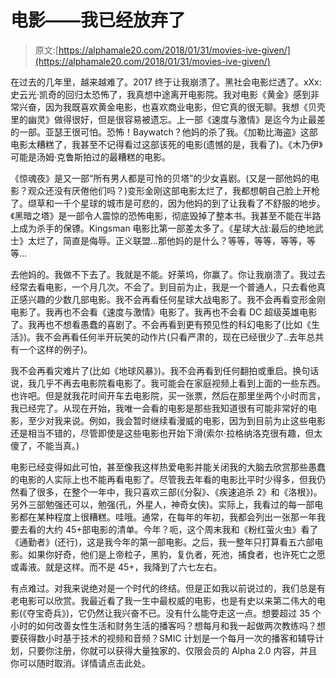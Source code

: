 # 电影——我已经放弃了

> 原文:[https://alphamale20.com/2018/01/31/movies-ive-given/](https://alphamale20.com/2018/01/31/movies-ive-given/)

在过去的几年里，越来越难了。2017 终于让我崩溃了。黑社会电影烂透了。xXx:史云光·凯奇的回归太恐怖了，我真想中途离开电影院。我对电影《黄金》感到非常兴奋，因为我既喜欢黄金电影，也喜欢商业电影，但它真的很无聊。我想《贝壳里的幽灵》做得很好，但是很容易被遗忘。上一部《速度与激情》是迄今为止最差的一部。亚瑟王很可怕。恐怖！Baywatch？他妈的杀了我。《加勒比海盗》这部电影太糟糕了，我甚至不记得看过这部该死的电影(遗憾的是，我看了)。《木乃伊》可能是汤姆·克鲁斯拍过的最糟糕的电影。

《惊魂夜》是又一部“所有男人都是可怜的贝塔”的少女喜剧。(又是一部他妈的电影？观众还没有厌倦他们吗？)变形金刚这部电影太烂了，我都想朝自己脸上开枪了。缬草和一千个星球的城市是可悲的，因为他妈的到了让我看了不舒服的地步。《黑暗之塔》是一部令人震惊的恐怖电影，彻底毁掉了整本书。我甚至不能在半路上成为杀手的保镖。Kingsman 电影比第一部差太多了。《星球大战:最后的绝地武士》太烂了，简直是侮辱。正义联盟…那他妈的是什么？等等，等等，等等，等等…

去他妈的。我做不下去了。我就是不能。好莱坞，你赢了。你让我崩溃了。我过去经常去看电影，一个月几次。不会了。到目前为止，我是一个普通人，只去看他真正感兴趣的少数几部电影。我不会再看任何星球大战电影了。我不会再看变形金刚电影了。我再也不会看《速度与激情》电影了。我再也不会看 DC 超级英雄电影了。我再也不想看愚蠢的喜剧了。不会再看到更有预见性的科幻电影了(比如《生活》)。我不会再看任何半开玩笑的动作片(只看严肃的，现在已经很少了..去年总共有一个这样的例子)。

我不会再看灾难片了(比如《地球风暴》)。我不会再看到任何翻拍或重启。换句话说，我几乎不再去电影院看电影了。我可能会在家庭视频上看到上面的一些东西。也许吧。但是就我花时间开车去电影院，买一张票，然后在那里坐两个小时而言，我已经完了。从现在开始，我唯一会看的电影是那些我知道很有可能非常好的电影，至少对我来说。例如，我会暂时继续看漫威的电影，因为到目前为止这些电影还是相当不错的，尽管即使是这些电影也开始下滑(索尔·拉格纳洛克很有趣，但太傻了，不能当真。)

电影已经变得如此可怕，甚至像我这样热爱电影并能关闭我的大脑去欣赏那些愚蠢的电影的人实际上也不能再看电影了。尽管我去年看的电影比平时少得多，但我仍然看了很多，在整个一年中，我只喜欢三部(《分裂》、《疾速追杀 2》和《洛根》)。另外三部勉强还可以，勉强(孔，外星人，神奇女侠)。实际上，我看过的每一部电影都在某种程度上很糟糕。哇哦。通常，在每年的年初，我都会列出一张那一年我要去看的大约 45+部电影的清单。今年？呃，这个周末我和《粉红萤火虫》看了《通勤者》(还行)，这是我今年的第一部电影。之后，我一整年只打算看五六部电影。如果你好奇，他们是上帝粒子，黑豹，复仇者，死池，捕食者，也许死亡之愿或毒液。就是这样。而不是 45+，我降到了六七左右。

有点难过。对我来说绝对是一个时代的终结。但是正如我以前说过的，我们总是有老电影可以欣赏。我最近看了我一生中最权威的电影，也是有史以来第二伟大的电影(《夺宝奇兵》)，它仍然让我兴奋不已。没有什么能夺走这一点。想要超过 35 个小时的如何改善女性生活和财务生活的播客吗？想每月和我一起做两次教练吗？想要获得数小时基于技术的视频和音频？SMIC 计划是一个每月一次的播客和辅导计划，只要你注册，你就可以获得大量独家的、仅限会员的 Alpha 2.0 内容，并且你可以随时取消。详情请点击此处。